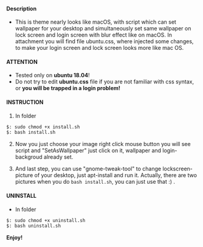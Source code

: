 #### Description
* This is theme nearly looks like macOS, with script which can set wallpaper for your desktop and simultaneously set same wallpaper on lock screen and login screen with blur effect like on macOS. In attachment you will find file ubuntu.css, where injected some changes, to make your login screen and lock screen looks more like mac OS.

#### ATTENTION
* Tested only on __ubuntu 18.04__!
* Do not try to edit __ubuntu.css__ file if you are not familiar with css syntax, or __you will be trapped in a login problem!__

#### INSTRUCTION
1. In folder
```sh
$: sudo chmod +x install.sh
$: bash install.sh
```

2. Now you just choose your image right click mouse button you will see script and "SetAsWallpaper" just click on it, wallpaper and login-backgroud already set.

3. And last step, you can use "gnome-tweak-tool" to change lockscreen-picture of your desktop, just apt-install and run it. Actually, there are two pictures when you do `bash install.sh`, you can just use that :) .

#### UNINSTALL
* In folder
```sh
$: sudo chmod +x uninstall.sh
$: bash uninstall.sh
```

__Enjoy!__
